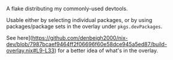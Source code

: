 A flake distributing my commonly-used devtools.

Usable either by selecting individual packages, or by using packages/package
sets in the overlay under `pkgs.devPackages`.

See
here](https://github.com/denbeigh2000/nix-dev/blob/7987bcaef9464ff2f06696f60e58dce945a5ed87/build-overlay.nix#L9-L33)
for a better idea of what's in the overlay.
